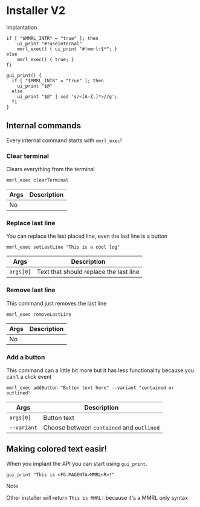 # Installer V2

Implantation

```shell
if [ "$MMRL_INTR" = "true" ]; then
    ui_print "#!useInternal"
    mmrl_exec() { ui_print "#!mmrl:$*"; }
else
    mmrl_exec() { true; }
fi

gui_print() {
  if [ "$MMRL_INTR" = "true" ]; then
    ui_print "$@"
  else
    ui_print "$@" | sed 's/<[A-Z.]*>//g';
  fi
}
```

## Internal commands

Every internal command starts with `mmrl_exec`!

### Clear terminal

Clears everything from the terminal

```shell
mmrl_exec clearTerminal
```

| Args | Description |
| ---- | ----------- |
| No   |             |

### Replace last line

You can replace the last placed line, even the last line is a button

```shell
mmrl_exec setLastLine "This is a cool log"
```

| Args      | Description                            |
| --------- | -------------------------------------- |
| `args[0]` | Text that should replace the last line |

### Remove last line

This command just removes the last line

```shell
mmrl_exec removeLastLine
```

| Args | Description |
| ---- | ----------- |
| No   |             |

### Add a button

This command can a little bit more but it has less functionality because you can't a click event

```shell
mmrl_exec addButton "Button text here" --variant "contained or outlined"
```

| Args        | Description                               |
| ----------- | ----------------------------------------- |
| `args[0]`   | Button text                               |
| `--variant` | Choose between `contained` and `outlined` |

## Making colored text easir!

When you implant the API you can start using `gui_print`.

```shell
gui_print "This is <FG.MAGENTA>MMRL<R>!"
```

> [!NOTE]
> Other installer will return `This is MMRL!` because it's a MMRL only syntax
